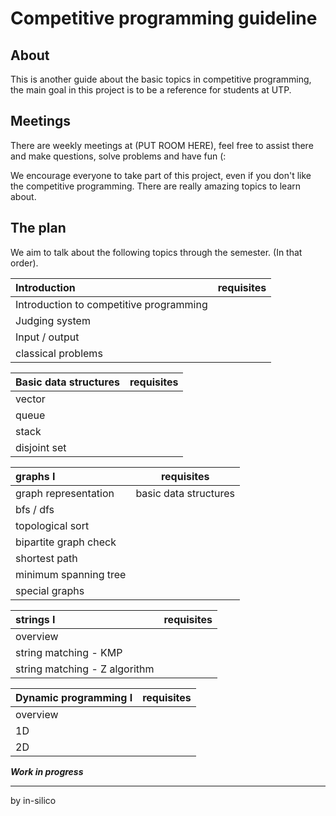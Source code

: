 # Competitive programming guideline


## About
This is another guide about the basic topics in competitive programming,
the main goal in this project is to be a reference for students at UTP.

## Meetings
There are weekly meetings at (PUT ROOM HERE), feel free to assist there
and make questions, solve problems and have fun (:

We encourage everyone to take part of this project, 
even if you don't like the competitive programming. 
There are really amazing topics to learn about.

## The plan
We aim to talk about the following topics through the semester. (In that order).

Introduction | requisites | 
:-- | :--: | 
Introduction to competitive programming ||
Judging system ||
Input / output ||
classical problems ||


Basic data structures | requisites | 
:-- | :--: | 
vector ||
queue ||
stack ||
disjoint set ||

graphs I | requisites | 
:-- | :--: | 
graph representation | basic data structures |
bfs / dfs ||
topological sort ||
bipartite graph check ||
shortest path ||
minimum spanning tree ||
special graphs ||

strings I | requisites | 
:-- | :--: | 
overview ||
string matching - KMP||
string matching - Z algorithm ||

Dynamic programming I | requisites | 
:-- | :--: | 
overview ||
1D ||
2D ||


**_Work in progress_**

____
by in-silico
